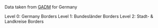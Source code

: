 Data taken from [GADM](https://www.gadm.org/download_country.html) for Germany

Level 0: Germany Borders
Level 1: Bundesländer Borders
Level 2: Stadt- & Landkreise Borders
